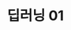 ---
layout: post
title: 딥러닝 01  
description: 딥러닝 시작하기
image: assets/images/pic06.jpg
category: deep_learning
---